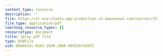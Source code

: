```yaml
---
content_type: resource
description: ''
file: https://ol-ocw-studio-app-production.s3.amazonaws.com/courses/15-031j-energy-decisions-markets-and-policies-spring-2012/80abb25c01622b3628b694915b7a5df2_hVYBgsi0JcM.pdf
file_type: application/pdf
learning_resource_types: []
resourcetype: Document
title: 3play pdf file
type: OCWFile
uid: 80abb25c-0162-2b36-28b6-94915b7a5df2
---
```

